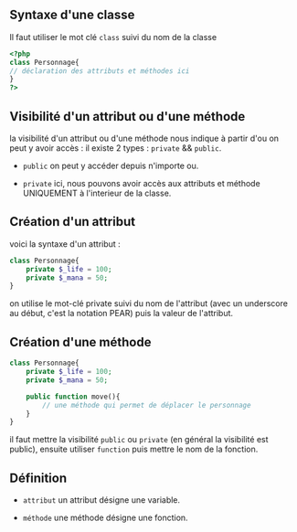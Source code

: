## Syntaxe d'une classe

Il faut utiliser le mot clé `class` suivi du nom de la classe

```php
<?php
class Personnage{
// déclaration des attributs et méthodes ici
}
?>
```

## Visibilité d'un attribut ou d'une méthode

la visibilité d'un attribut ou d'une méthode nous indique à partir d'ou on peut y avoir accès :
il existe 2 types : `private` && `public`.

*   `public` on peut y accéder depuis n'importe ou.

*   `private` ici, nous pouvons avoir accès aux attributs et méthode UNIQUEMENT à l'interieur de la classe.

## Création d'un attribut

voici la syntaxe d'un attribut :

```php
class Personnage{
    private $_life = 100;
    private $_mana = 50;
}
```

on utilise le mot-clé private suivi du nom de l'attribut (avec un underscore au début, c'est la notation PEAR) puis la valeur de l'attribut.

## Création d'une méthode 

```php
class Personnage{
    private $_life = 100;
    private $_mana = 50;

    public function move(){
        // une méthode qui permet de déplacer le personnage
    }
}
```

il faut mettre la visibilité `public` ou `private` (en général la visibilité est public), ensuite utiliser `function` puis mettre le nom de la fonction.

## Définition

*   `attribut` un attribut désigne une variable.

*   `méthode` une méthode désigne une fonction.